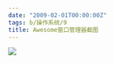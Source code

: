 ```yaml
---
date: "2009-02-01T00:00:00Z"
tags: b/操作系统/9
title: Awesome窗口管理器截图
---
```


[![](http://4.bp.blogspot.com/_oKL9t7fM3TU/SYWZ4eYrxMI/AAAAAAAAAjw/AzT-EAvy-Ok/s400/2009-02-01-204235_1440x900_scrot.png)](http://4.bp.blogspot.com/_oKL9t7fM3TU/SYWZ4eYrxMI/AAAAAAAAAjw/AzT-EAvy-Ok/s1600-h/2009-02-01-204235_1440x900_scrot.png)
